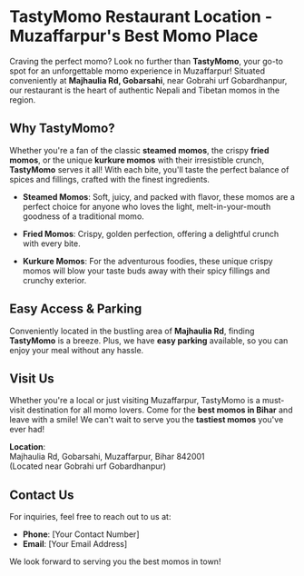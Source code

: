 # TastyMomo Restaurant Location - Muzaffarpur's Best Momo Place

Craving the perfect momo? Look no further than **TastyMomo**, your go-to spot for an unforgettable momo experience in Muzaffarpur! Situated conveniently at **Majhaulia Rd, Gobarsahi**, near Gobrahi urf Gobardhanpur, our restaurant is the heart of authentic Nepali and Tibetan momos in the region.

## Why TastyMomo?

Whether you're a fan of the classic **steamed momos**, the crispy **fried momos**, or the unique **kurkure momos** with their irresistible crunch, **TastyMomo** serves it all! With each bite, you'll taste the perfect balance of spices and fillings, crafted with the finest ingredients.

- **Steamed Momos**: Soft, juicy, and packed with flavor, these momos are a perfect choice for anyone who loves the light, melt-in-your-mouth goodness of a traditional momo.
  
- **Fried Momos**: Crispy, golden perfection, offering a delightful crunch with every bite.

- **Kurkure Momos**: For the adventurous foodies, these unique crispy momos will blow your taste buds away with their spicy fillings and crunchy exterior.

## Easy Access & Parking

Conveniently located in the bustling area of **Majhaulia Rd**, finding **TastyMomo** is a breeze. Plus, we have **easy parking** available, so you can enjoy your meal without any hassle.

## Visit Us

Whether you're a local or just visiting Muzaffarpur, TastyMomo is a must-visit destination for all momo lovers. Come for the **best momos in Bihar** and leave with a smile! We can't wait to serve you the **tastiest momos** you've ever had!

**Location**:  
Majhaulia Rd, Gobarsahi, Muzaffarpur, Bihar 842001  
(Located near Gobrahi urf Gobardhanpur)

## Contact Us

For inquiries, feel free to reach out to us at:
- **Phone**: [Your Contact Number]
- **Email**: [Your Email Address]

We look forward to serving you the best momos in town!
